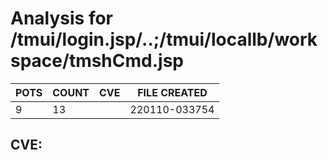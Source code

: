 # Analysis for /tmui/login.jsp/..;/tmui/locallb/workspace/tmshCmd.jsp
| POTS | COUNT | CVE | FILE CREATED |
|---|---|---|---|
| 9 | 13 | | 220110-033754 |

## CVE: 